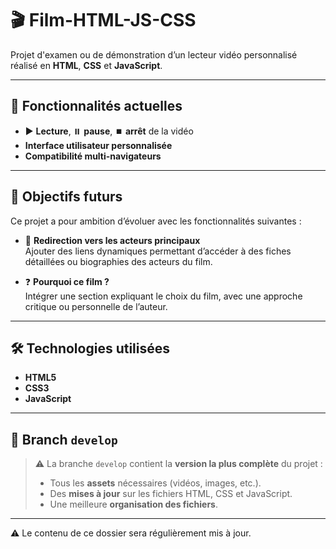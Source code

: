 # 🎬 Film-HTML-JS-CSS

Projet d'examen ou de démonstration d’un lecteur vidéo personnalisé réalisé en **HTML**, **CSS** et **JavaScript**.

---

## 🎥 Fonctionnalités actuelles

- ▶️ **Lecture**, ⏸️ **pause**, ⏹️ **arrêt** de la vidéo
- **Interface utilisateur personnalisée**
- **Compatibilité multi-navigateurs**

---

## 🔮 Objectifs futurs

Ce projet a pour ambition d’évoluer avec les fonctionnalités suivantes :

- 🔗 **Redirection vers les acteurs principaux**  
  Ajouter des liens dynamiques permettant d’accéder à des fiches détaillées ou biographies des acteurs du film.

- ❓ **Pourquoi ce film ?**  
  Intégrer une section expliquant le choix du film, avec une approche critique ou personnelle de l’auteur.

---

## 🛠️ Technologies utilisées

- **HTML5**
- **CSS3**
- **JavaScript**

---

## 🌿 Branch `develop`

> ⚠️ La branche `develop` contient la **version la plus complète** du projet :
>
> - Tous les **assets** nécessaires (vidéos, images, etc.).
> - Des **mises à jour** sur les fichiers HTML, CSS et JavaScript.
> - Une meilleure **organisation des fichiers**.

---

⚠️ Le contenu de ce dossier sera régulièrement mis à jour.
